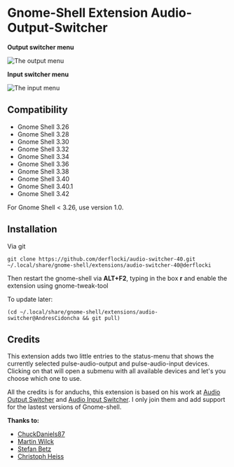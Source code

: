 # Gnome-Shell Extension Audio-Output-Switcher

**Output switcher menu**

![The output menu](http://imgur.com/3xliKfp.png)

**Input switcher menu**

![The input menu](http://imgur.com/4jazC67.png)

## Compatibility
  - Gnome Shell 3.26
  - Gnome Shell 3.28
  - Gnome Shell 3.30
  - Gnome Shell 3.32
  - Gnome Shell 3.34
  - Gnome Shell 3.36
  - Gnome Shell 3.38
  - Gnome Shell 3.40
  - Gnome Shell 3.40.1
  - Gnome Shell 3.42


For Gnome Shell < 3.26, use version 1.0.

## Installation

Via git

`
git clone https://github.com/derflocki/audio-switcher-40.git ~/.local/share/gnome-shell/extensions/audio-switcher-40@derflocki
`

Then restart the gnome-shell via **ALT+F2**, typing in the box **r** and enable the extension using gnome-tweak-tool

To update later:

`
(cd ~/.local/share/gnome-shell/extensions/audio-switcher@AndresCidoncha && git pull)
`

## Credits

This extension adds two little entries to the status-menu that shows the currently
selected pulse-audio-output and pulse-audio-input devices. Clicking on that will open a submenu with
all available devices and let's you choose which one to use.

All the credits is for anduchs, this extension is based on his work at [Audio Output Switcher](https://github.com/anduchs/audio-output-switcher) and [Audio Input Switcher](https://github.com/anduchs/audio-input-switcher). I only join them and
add support for the lastest versions of Gnome-shell.

**Thanks to:**
* [ChuckDaniels87](https://github.com/ChuckDaniels87)
* [Martin Wilck](https://github.com/mwilck)
* [Stefan Betz](https://github.com/encbladexp)
* [Christoph Heiss](https://github.com/christoph-heiss)
